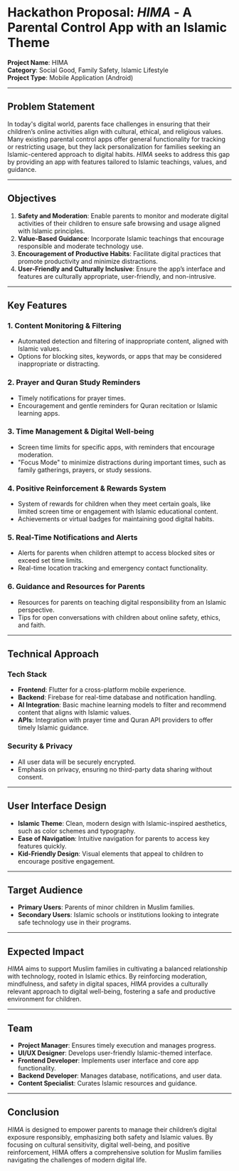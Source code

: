 # Hackathon Proposal: *HIMA* - A Parental Control App with an Islamic Theme

**Project Name**: HIMA  
**Category**: Social Good, Family Safety, Islamic Lifestyle  
**Project Type**: Mobile Application (Android)

---

## Problem Statement

In today's digital world, parents face challenges in ensuring that their children’s online activities align with cultural, ethical, and religious values. Many existing parental control apps offer general functionality for tracking or restricting usage, but they lack personalization for families seeking an Islamic-centered approach to digital habits. *HIMA* seeks to address this gap by providing an app with features tailored to Islamic teachings, values, and guidance.

---

## Objectives

1. **Safety and Moderation**: Enable parents to monitor and moderate digital activities of their children to ensure safe browsing and usage aligned with Islamic principles.
2. **Value-Based Guidance**: Incorporate Islamic teachings that encourage responsible and moderate technology use.
3. **Encouragement of Productive Habits**: Facilitate digital practices that promote productivity and minimize distractions.
4. **User-Friendly and Culturally Inclusive**: Ensure the app’s interface and features are culturally appropriate, user-friendly, and non-intrusive.

---

## Key Features

### 1. Content Monitoring & Filtering
- Automated detection and filtering of inappropriate content, aligned with Islamic values.
- Options for blocking sites, keywords, or apps that may be considered inappropriate or distracting.

### 2. Prayer and Quran Study Reminders
- Timely notifications for prayer times.
- Encouragement and gentle reminders for Quran recitation or Islamic learning apps.

### 3. Time Management & Digital Well-being
- Screen time limits for specific apps, with reminders that encourage moderation.
- "Focus Mode" to minimize distractions during important times, such as family gatherings, prayers, or study sessions.

### 4. Positive Reinforcement & Rewards System
- System of rewards for children when they meet certain goals, like limited screen time or engagement with Islamic educational content.
- Achievements or virtual badges for maintaining good digital habits.

### 5. Real-Time Notifications and Alerts
- Alerts for parents when children attempt to access blocked sites or exceed set time limits.
- Real-time location tracking and emergency contact functionality.

### 6. Guidance and Resources for Parents
- Resources for parents on teaching digital responsibility from an Islamic perspective.
- Tips for open conversations with children about online safety, ethics, and faith.

---

## Technical Approach

### Tech Stack
- **Frontend**: Flutter for a cross-platform mobile experience.
- **Backend**: Firebase for real-time database and notification handling.
- **AI Integration**: Basic machine learning models to filter and recommend content that aligns with Islamic values.
- **APIs**: Integration with prayer time and Quran API providers to offer timely Islamic guidance.

### Security & Privacy
- All user data will be securely encrypted.
- Emphasis on privacy, ensuring no third-party data sharing without consent.

---

## User Interface Design

- **Islamic Theme**: Clean, modern design with Islamic-inspired aesthetics, such as color schemes and typography.
- **Ease of Navigation**: Intuitive navigation for parents to access key features quickly.
- **Kid-Friendly Design**: Visual elements that appeal to children to encourage positive engagement.

---

## Target Audience

- **Primary Users**: Parents of minor children in Muslim families.
- **Secondary Users**: Islamic schools or institutions looking to integrate safe technology use in their programs.

---

## Expected Impact

*HIMA* aims to support Muslim families in cultivating a balanced relationship with technology, rooted in Islamic ethics. By reinforcing moderation, mindfulness, and safety in digital spaces, *HIMA* provides a culturally relevant approach to digital well-being, fostering a safe and productive environment for children.

---

## Team

- **Project Manager**: Ensures timely execution and manages progress.
- **UI/UX Designer**: Develops user-friendly Islamic-themed interface.
- **Frontend Developer**: Implements user interface and core app functionality.
- **Backend Developer**: Manages database, notifications, and user data.
- **Content Specialist**: Curates Islamic resources and guidance.

---

## Conclusion

*HIMA* is designed to empower parents to manage their children’s digital exposure responsibly, emphasizing both safety and Islamic values. By focusing on cultural sensitivity, digital well-being, and positive reinforcement, HIMA offers a comprehensive solution for Muslim families navigating the challenges of modern digital life.

